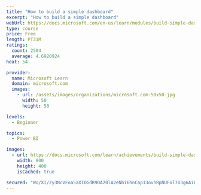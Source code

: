 ```yaml
---
title: "How to build a simple dashboard"
excerpt: "How to build a simple dashboard"
webUrl: https://docs.microsoft.com/en-us/learn/modules/build-simple-dashboard/
type: course
price: Free
length: PT31M
ratings:
  count: 2504
  average: 4.6920924
heat: 54

provider:
  name: Microsoft Learn
  domain: microsoft.com
  images:
    - url: /assets/images/organizations/microsoft.com-50x50.jpg
      width: 50
      height: 50

levels:
  - Beginner

topics:
  - Power BI

images:
  - url: https://docs.microsoft.com/learn/achievements/build-simple-dashboard-social.png
    width: 800
    height: 400
    isCached: true

secured: "Wo/XI/2y3NcVFoa5aXIOGdR9DA20lA2eNhi6hnCap13ovhRpNUFol7U3g6AiLE5bwlm0D8Xl7SnPQ9wp7LMpBcyq31zEDbRsPWo4T2JWeM6SBIsEQ78ESYDri/f59D4vPgvPWe5qxbAGhzRd8YJ6PQo5d374sZMCi0c/xP4xOZmPL8mP2ErzfEdAuIuxZdWSNFqEAIf/v02XWN1kRnnnRfNUhdMnHvY0mMHU7r+kFKta9yN/NLb1CPjmN9hla0PNXzqB8tHmdLZjuPTbtoOr9DrDuI5k7Oma402AnAD+4hxxP848YELrUn1hAV89OCMkfbaEBuCVaAP6RNkYOS8zYAx769vxG6Zt3jQxC34Z88QwkbYJjFpPRe9Mh2t3w6ruUpgDlNs5aaFGH3kcNEOayYFG+HZz4smRYMNPrj7cqNE=;jMiqlNyS4GfE6JEESVRSCA=="
---
```


